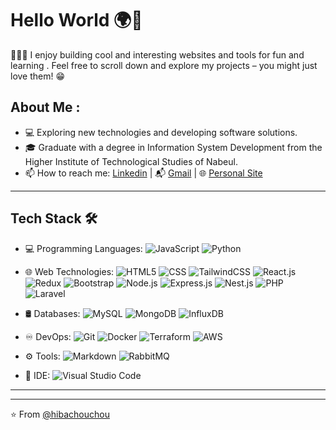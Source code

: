 # Hello World  🌍👋

👩🏻‍💻 I enjoy building cool and interesting websites and tools for fun and learning . Feel free to scroll down and explore my projects – you might just love them! 😁

## About Me :

- 💻 Exploring new technologies and developing software solutions.
- 🎓 Graduate with a degree in Information System Development from the Higher Institute of Technological Studies of Nabeul.
- 📫 How to reach me: [Linkedin](https://www.linkedin.com/in/hiba-chouchene/)  | 📬 [Gmail](mailto:hibachouchene128@gmail.com)  | 🌐 [Personal Site](https://hiba-chouchene-portfolio.netlify.app/)



---

## Tech Stack 🛠
 
- 💻 Programming Languages:
  ![JavaScript](https://img.shields.io/badge/-JavaScript-333333?style=flat&logo=javascript)
  ![Python](https://img.shields.io/badge/-Python-333333?style=flat&logo=python)

- 🌐 Web Technologies:
  ![HTML5](https://img.shields.io/badge/-HTML5-333333?style=flat&logo=html5)
  ![CSS](https://img.shields.io/badge/-CSS-333333?style=flat&logo=css3&logoColor=1572B6)
  ![TailwindCSS](https://img.shields.io/badge/-TailwindCSS-333333?style=flat&logo=tailwindcss&logoColor=1572B6)
  ![React.js](https://img.shields.io/badge/-React.js-333333?style=flat&logo=react)
  ![Redux](https://img.shields.io/badge/-Redux-333333?style=flat&logo=redux&logoColor=1572B6)
  ![Bootstrap](https://img.shields.io/badge/-Bootstrap-333333?style=flat&logo=bootstrap&logoColor=563D7C)
  ![Node.js](https://img.shields.io/badge/-Node.js-333333?style=flat&logo=node.js)
  ![Express.js](https://img.shields.io/badge/-Express.js-333333?style=flat&logo=express)
  ![Nest.js](https://img.shields.io/badge/-Nest.js-333333?style=flat&logo=nestjs)
  ![PHP](https://img.shields.io/badge/-PHP-333333?style=flat&logo=php&logoColor=76E1FE)
  ![Laravel](https://img.shields.io/badge/-Laravel-333333?style=flat&logo=laravel&logoColor=76E1FE)

- 🛢 Databases:
  ![MySQL](https://img.shields.io/badge/-MySQL-333333?style=flat&logo=mysql)
  ![MongoDB](https://img.shields.io/badge/-MongoDB-333333?style=flat&logo=mongodb)
  ![InfluxDB](https://img.shields.io/badge/-InfluxDB-333333?style=flat&logo=influxdb)

- ♾️ DevOps:
  ![Git](https://img.shields.io/badge/-Git-333333?style=flat&logo=git)
  ![Docker](https://img.shields.io/badge/-Docker-333333?style=flat&logo=docker)
  ![Terraform](https://img.shields.io/badge/-Terraform-333333?style=flat&logo=terraform)
  ![AWS](https://img.shields.io/badge/-AWS-333333?style=flat&logo=amazon)

- ⚙️ Tools:
  ![Markdown](https://img.shields.io/badge/-Markdown-333333?style=flat&logo=markdown)
  ![RabbitMQ](https://img.shields.io/badge/-RabbitMQ-333333?style=flat&logo=rabbitmq)

- 🔧 IDE:
  ![Visual Studio Code](https://img.shields.io/badge/-Visual%20Studio%20Code-333333?style=flat&logo=visual-studio-code&logoColor=007ACC)

---



---

⭐️ From [@hibachouchou](https://github.com/hibachouchou)
